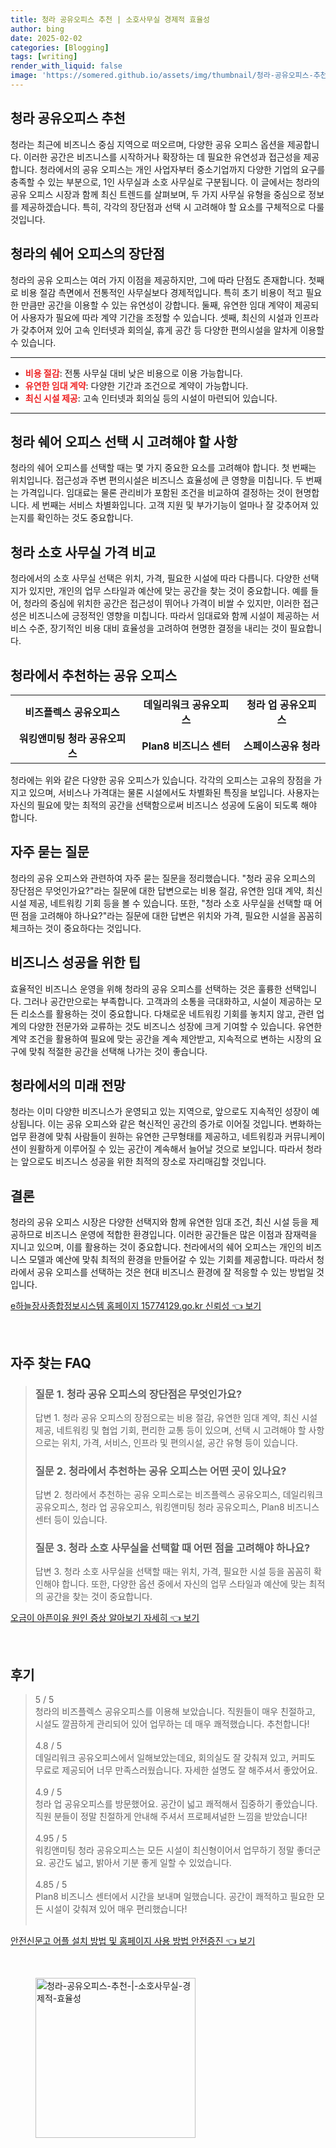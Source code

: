 ```yaml
---
title: 청라 공유오피스 추천 | 소호사무실 경제적 효율성
author: bing
date: 2025-02-02
categories: [Blogging]
tags: [writing]
render_with_liquid: false
image: 'https://somered.github.io/assets/img/thumbnail/청라-공유오피스-추천-|-소호사무실-경제적-효율성.webp'
---
```



<h2 id='청라_공유오피스_추천'>청라 공유오피스 추천</h2>

<p>청라는 최근에 비즈니스 중심 지역으로 떠오르며, 다양한 공유 오피스 옵션을 제공합니다. 이러한 공간은 비즈니스를 시작하거나 확장하는 데 필요한 유연성과 접근성을 제공합니다. 청라에서의 공유 오피스는 개인 사업자부터 중소기업까지 다양한 기업의 요구를 충족할 수 있는 부분으로, 1인 사무실과 소호 사무실로 구분됩니다. 이 글에서는 청라의 공유 오피스 시장과 함께 최신 트렌드를 살펴보며, 두 가지 사무실 유형을 중심으로 정보를 제공하겠습니다. 특히, 각각의 장단점과 선택 시 고려해야 할 요소를 구체적으로 다룰 것입니다.</p>

<h2 id='청라의_쉐어_오피스_장단점'>청라의 쉐어 오피스의 장단점</h2>

<p>청라의 공유 오피스는 여러 가지 이점을 제공하지만, 그에 따라 단점도 존재합니다. 첫째로 비용 절감 측면에서 전통적인 사무실보다 경제적입니다. 특히 초기 비용이 적고 필요한 만큼만 공간을 이용할 수 있는 유연성이 강합니다. 둘째, 유연한 임대 계약이 제공되어 사용자가 필요에 따라 계약 기간을 조정할 수 있습니다. 셋째, 최신의 시설과 인프라가 갖추어져 있어 고속 인터넷과 회의실, 휴게 공간 등 다양한 편의시설을 알차게 이용할 수 있습니다.</p>

<hr />

<ul>
    <li><b><span style="color: #ee2323;">비용 절감</span></b>: 전통 사무실 대비 낮은 비용으로 이용 가능합니다.</li>
    <li><b><span style="color: #ee2323;">유연한 임대 계약</span></b>: 다양한 기간과 조건으로 계약이 가능합니다.</li>
    <li><b><span style="color: #ee2323;">최신 시설 제공</span></b>: 고속 인터넷과 회의실 등의 시설이 마련되어 있습니다.</li>
</ul>

<hr />

<h2 id='청라_쉐어_오피스_선택_시_고려사항'>청라 쉐어 오피스 선택 시 고려해야 할 사항</h2>

<p>청라의 쉐어 오피스를 선택할 때는 몇 가지 중요한 요소를 고려해야 합니다. 첫 번째는 위치입니다. 접근성과 주변 편의시설은 비즈니스 효율성에 큰 영향을 미칩니다. 두 번째는 가격입니다. 임대료는 물론 관리비가 포함된 조건을 비교하여 결정하는 것이 현명합니다. 세 번째는 서비스 차별화입니다. 고객 지원 및 부가기능이 얼마나 잘 갖추어져 있는지를 확인하는 것도 중요합니다.</p>

<h2 id='청라_소호_사무실_가격_비교'>청라 소호 사무실 가격 비교</h2>

<p>청라에서의 소호 사무실 선택은 위치, 가격, 필요한 시설에 따라 다릅니다. 다양한 선택지가 있지만, 개인의 업무 스타일과 예산에 맞는 공간을 찾는 것이 중요합니다. 예를 들어, 청라의 중심에 위치한 공간은 접근성이 뛰어나 가격이 비쌀 수 있지만, 이러한 접근성은 비즈니스에 긍정적인 영향을 미칩니다. 따라서 임대료와 함께 시설이 제공하는 서비스 수준, 장기적인 비용 대비 효율성을 고려하여 현명한 결정을 내리는 것이 필요합니다.</p>

<h2 id='청라_공유_오피스_추천_리스트'>청라에서 추천하는 공유 오피스</h2>

<table>
    <tr>
        <td style="text-align: center; height: 17px;"><b>비즈플렉스 공유오피스</b></td>
        <td style="text-align: center; height: 17px;"><b>데일리워크 공유오피스</b></td>
        <td style="text-align: center; height: 17px;"><b>청라 업 공유오피스</b></td>
    </tr>
    <tr>
        <td style="text-align: center; height: 17px;"><b>워킹앤미팅 청라 공유오피스</b></td>
        <td style="text-align: center; height: 17px;"><b>Plan8 비즈니스 센터</b></td>
        <td style="text-align: center; height: 17px;"><b>스페이스공유 청라</b></td>
    </tr>
</table>

<p>청라에는 위와 같은 다양한 공유 오피스가 있습니다. 각각의 오피스는 고유의 장점을 가지고 있으며, 서비스나 가격대는 물론 시설에서도 차별화된 특징을 보입니다. 사용자는 자신의 필요에 맞는 최적의 공간을 선택함으로써 비즈니스 성공에 도움이 되도록 해야 합니다.</p>

<h2 id='자주_묻는_질문'>자주 묻는 질문</h2>

<p>청라의 공유 오피스와 관련하여 자주 묻는 질문을 정리했습니다. "청라 공유 오피스의 장단점은 무엇인가요?"라는 질문에 대한 답변으로는 비용 절감, 유연한 임대 계약, 최신 시설 제공, 네트워킹 기회 등을 볼 수 있습니다. 또한, "청라 소호 사무실을 선택할 때 어떤 점을 고려해야 하나요?"라는 질문에 대한 답변은 위치와 가격, 필요한 시설을 꼼꼼히 체크하는 것이 중요하다는 것입니다.</p>

<h2 id='비즈니스_성공을_위한_팁'>비즈니스 성공을 위한 팁</h2>

<p>효율적인 비즈니스 운영을 위해 청라의 공유 오피스를 선택하는 것은 훌륭한 선택입니다. 그러나 공간만으로는 부족합니다. 고객과의 소통을 극대화하고, 시설이 제공하는 모든 리소스를 활용하는 것이 중요합니다. 다채로운 네트워킹 기회를 놓치지 않고, 관련 업계의 다양한 전문가와 교류하는 것도 비즈니스 성장에 크게 기여할 수 있습니다. 유연한 계약 조건을 활용하여 필요에 맞는 공간을 계속 제안받고, 지속적으로 변하는 시장의 요구에 맞춰 적절한 공간을 선택해 나가는 것이 좋습니다.</p>

<h2 id='청라에서의_미래_전망'>청라에서의 미래 전망</h2>

<p>청라는 이미 다양한 비즈니스가 운영되고 있는 지역으로, 앞으로도 지속적인 성장이 예상됩니다. 이는 공유 오피스와 같은 혁신적인 공간의 증가로 이어질 것입니다. 변화하는 업무 환경에 맞춰 사람들이 원하는 유연한 근무형태를 제공하고, 네트워킹과 커뮤니케이션이 원활하게 이루어질 수 있는 공간이 계속해서 늘어날 것으로 보입니다. 따라서 청라는 앞으로도 비즈니스 성공을 위한 최적의 장소로 자리매김할 것입니다.</p>

<h2 id='결론'>결론</h2>

<p>청라의 공유 오피스 시장은 다양한 선택지와 함께 유연한 임대 조건, 최신 시설 등을 제공하므로 비즈니스 운영에 적합한 환경입니다. 이러한 공간들은 많은 이점과 잠재력을 지니고 있으며, 이를 활용하는 것이 중요합니다. 천라에서의 쉐어 오피스는 개인의 비즈니스 모델과 예산에 맞춰 최적의 환경을 만들어갈 수 있는 기회를 제공합니다. 따라서 청라에서 공유 오피스를 선택하는 것은 현대 비즈니스 환경에 잘 적응할 수 있는 방법일 것입니다.</p>


<p><a class="click-button" title="e하늘장사종합정보시스템 홈페이지 15774129.go.kr 신뢰성" href="https://somered.github.io/posts/e%ED%95%98%EB%8A%98%EC%9E%A5%EC%82%AC%EC%A2%85%ED%95%A9%EC%A0%95%EB%B3%B4%EC%8B%9C%EC%8A%A4%ED%85%9C-%ED%99%88%ED%8E%98%EC%9D%B4%EC%A7%80-15774129.go.kr-%EC%8B%A0%EB%A2%B0%EC%84%B1/" rel="dofollow">e하늘장사종합정보시스템 홈페이지 15774129.go.kr 신뢰성 👈 보기</a></p><br>
<h2 id='자주_찾는_FAQ'>자주 찾는 FAQ</h2>
<div itemscope="" itemtype="https://schema.org/FAQPage"> 
<blockquote> 
<div itemscope="" itemprop="mainEntity" itemtype="https://schema.org/Question"> 
<h3 itemprop="name">질문 1. 청라 공유 오피스의 장단점은 무엇인가요?</h3> 
<div itemscope="" itemprop="acceptedAnswer" itemtype="https://schema.org/Answer"> 
<span itemprop="text"> 
<p>답변 1. 청라 공유 오피스의 장점으로는 비용 절감, 유연한 임대 계약, 최신 시설 제공, 네트워킹 및 협업 기회, 편리한 교통 등이 있으며, 선택 시 고려해야 할 사항으로는 위치, 가격, 서비스, 인프라 및 편의시설, 공간 유형 등이 있습니다.</p> 
</span> 
</div> 
</div> 
<div itemscope="" itemprop="mainEntity" itemtype="https://schema.org/Question"> 
<h3 itemprop="name">질문 2. 청라에서 추천하는 공유 오피스는 어떤 곳이 있나요?</h3> 
<div itemscope="" itemprop="acceptedAnswer" itemtype="https://schema.org/Answer"> 
<span itemprop="text"> 
<p>답변 2. 청라에서 추천하는 공유 오피스로는 비즈플렉스 공유오피스, 데일리워크 공유오피스, 청라 업 공유오피스, 워킹앤미팅 청라 공유오피스, Plan8 비즈니스 센터 등이 있습니다.</p> 
</span> 
</div> 
</div> 
<div itemscope="" itemprop="mainEntity" itemtype="https://schema.org/Question"> 
<h3 itemprop="name">질문 3. 청라 소호 사무실을 선택할 때 어떤 점을 고려해야 하나요?</h3> 
<div itemscope="" itemprop="acceptedAnswer" itemtype="https://schema.org/Answer"> 
<span itemprop="text"> 
<p>답변 3. 청라 소호 사무실을 선택할 때는 위치, 가격, 필요한 시설 등을 꼼꼼히 확인해야 합니다. 또한, 다양한 옵션 중에서 자신의 업무 스타일과 예산에 맞는 최적의 공간을 찾는 것이 중요합니다.</p> 
</span> 
</div> 
</div> 
</blockquote> 
</div>
<p><a class="click-button" title="오금이 아픈이유 원인 증상 알아보기 자세히" href="https://somered.github.io/posts/%EC%98%A4%EA%B8%88%EC%9D%B4-%EC%95%84%ED%94%88%EC%9D%B4%EC%9C%A0-%EC%9B%90%EC%9D%B8-%EC%A6%9D%EC%83%81-%EC%95%8C%EC%95%84%EB%B3%B4%EA%B8%B0-%EC%9E%90%EC%84%B8%ED%9E%88/" rel="dofollow">오금이 아픈이유 원인 증상 알아보기 자세히 👈 보기</a></p><br>
<h2 id='후기'>후기</h2>
<div itemscope itemtype="https://schema.org/Product">
  <blockquote>
  <div itemprop="review" itemscope itemtype="https://schema.org/Review">
      <div itemprop="reviewRating" itemscope itemtype="https://schema.org/Rating"> <span itemprop="ratingValue">5</span> / <span itemprop="bestRating">5</span> </div>
      <span itemprop="reviewBody">청라의 비즈플렉스 공유오피스를 이용해 보았습니다. 직원들이 매우 친절하고, 시설도 깔끔하게 관리되어 있어 업무하는 데 매우 쾌적했습니다. 추천합니다!</span>
  </div>
  <br>
  <div itemprop="review" itemscope itemtype="https://schema.org/Review">
      <div itemprop="reviewRating" itemscope itemtype="https://schema.org/Rating"> <span itemprop="ratingValue">4.8</span> / <span itemprop="bestRating">5</span> </div>
      <span itemprop="reviewBody">데일리워크 공유오피스에서 일해보았는데요, 회의실도 잘 갖춰져 있고, 커피도 무료로 제공되어 너무 만족스러웠습니다. 자세한 설명도 잘 해주셔서 좋았어요.</span>
  </div>
  <br>
  <div itemprop="review" itemscope itemtype="https://schema.org/Review">
      <div itemprop="reviewRating" itemscope itemtype="https://schema.org/Rating"> <span itemprop="ratingValue">4.9</span> / <span itemprop="bestRating">5</span> </div>
      <span itemprop="reviewBody">청라 업 공유오피스를 방문했어요. 공간이 넓고 쾌적해서 집중하기 좋았습니다. 직원 분들이 정말 친절하게 안내해 주셔서 프로페셔널한 느낌을 받았습니다!</span>
  </div>
  <br>
  <div itemprop="review" itemscope itemtype="https://schema.org/Review">
      <div itemprop="reviewRating" itemscope itemtype="https://schema.org/Rating"> <span itemprop="ratingValue">4.95</span> / <span itemprop="bestRating">5</span> </div>
      <span itemprop="reviewBody">워킹앤미팅 청라 공유오피스는 모든 시설이 최신형이어서 업무하기 정말 좋더군요. 공간도 넓고, 밝아서 기분 좋게 일할 수 있었습니다.</span>
  </div>
  <br>
  <div itemprop="review" itemscope itemtype="https://schema.org/Review">
      <div itemprop="reviewRating" itemscope itemtype="https://schema.org/Rating"> <span itemprop="ratingValue">4.85</span> / <span itemprop="bestRating">5</span> </div>
      <span itemprop="reviewBody">Plan8 비즈니스 센터에서 시간을 보내며 일했습니다. 공간이 쾌적하고 필요한 모든 시설이 갖춰져 있어 매우 편리했습니다!</span>
  </div>
  <br>
  </blockquote>
</div>
<p><a class="click-button" title="안전신문고 어플 설치 방법 및 홈페이지 사용 방법 안전증진" href="https://somered.github.io/posts/%EC%95%88%EC%A0%84%EC%8B%A0%EB%AC%B8%EA%B3%A0-%EC%96%B4%ED%94%8C-%EC%84%A4%EC%B9%98-%EB%B0%A9%EB%B2%95-%EB%B0%8F-%ED%99%88%ED%8E%98%EC%9D%B4%EC%A7%80-%EC%82%AC%EC%9A%A9-%EB%B0%A9%EB%B2%95-%EC%95%88%EC%A0%84%EC%A6%9D%EC%A7%84/" rel="dofollow">안전신문고 어플 설치 방법 및 홈페이지 사용 방법 안전증진 👈 보기</a></p><br>
<figure class="image"><img src="https://somered.github.io/assets/img/thumbnail/청라-공유오피스-추천-|-소호사무실-경제적-효율성.webp" alt="청라-공유오피스-추천-|-소호사무실-경제적-효율성" width="256" height="256"></figure>